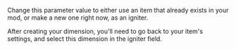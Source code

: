 Change this parameter value to either use an item that already exists in your mod, or make a new one right now, as an igniter.

After creating your dimension, you'll need to go back to your item's settings, and select this dimension in the igniter field.